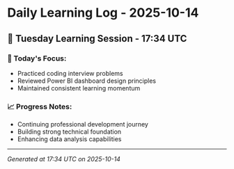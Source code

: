 # Daily Learning Log - 2025-10-14

## 📅 Tuesday Learning Session - 17:34 UTC

### 🎯 Today's Focus:
- Practiced coding interview problems
- Reviewed Power BI dashboard design principles
- Maintained consistent learning momentum

### 📈 Progress Notes:
- Continuing professional development journey
- Building strong technical foundation
- Enhancing data analysis capabilities

---
*Generated at 17:34 UTC on 2025-10-14*

